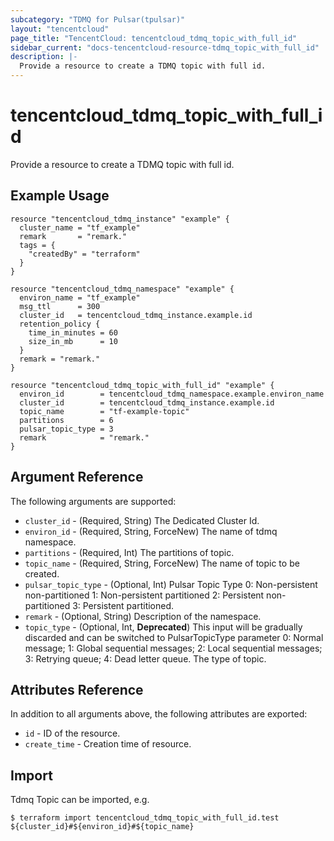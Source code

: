 ```yaml
---
subcategory: "TDMQ for Pulsar(tpulsar)"
layout: "tencentcloud"
page_title: "TencentCloud: tencentcloud_tdmq_topic_with_full_id"
sidebar_current: "docs-tencentcloud-resource-tdmq_topic_with_full_id"
description: |-
  Provide a resource to create a TDMQ topic with full id.
---
```


# tencentcloud_tdmq_topic_with_full_id

Provide a resource to create a TDMQ topic with full id.

## Example Usage

```hcl
resource "tencentcloud_tdmq_instance" "example" {
  cluster_name = "tf_example"
  remark       = "remark."
  tags = {
    "createdBy" = "terraform"
  }
}

resource "tencentcloud_tdmq_namespace" "example" {
  environ_name = "tf_example"
  msg_ttl      = 300
  cluster_id   = tencentcloud_tdmq_instance.example.id
  retention_policy {
    time_in_minutes = 60
    size_in_mb      = 10
  }
  remark = "remark."
}

resource "tencentcloud_tdmq_topic_with_full_id" "example" {
  environ_id        = tencentcloud_tdmq_namespace.example.environ_name
  cluster_id        = tencentcloud_tdmq_instance.example.id
  topic_name        = "tf-example-topic"
  partitions        = 6
  pulsar_topic_type = 3
  remark            = "remark."
}
```

## Argument Reference

The following arguments are supported:

* `cluster_id` - (Required, String) The Dedicated Cluster Id.
* `environ_id` - (Required, String, ForceNew) The name of tdmq namespace.
* `partitions` - (Required, Int) The partitions of topic.
* `topic_name` - (Required, String, ForceNew) The name of topic to be created.
* `pulsar_topic_type` - (Optional, Int) Pulsar Topic Type 0: Non-persistent non-partitioned 1: Non-persistent partitioned 2: Persistent non-partitioned 3: Persistent partitioned.
* `remark` - (Optional, String) Description of the namespace.
* `topic_type` - (Optional, Int, **Deprecated**) This input will be gradually discarded and can be switched to PulsarTopicType parameter 0: Normal message; 1: Global sequential messages; 2: Local sequential messages; 3: Retrying queue; 4: Dead letter queue. The type of topic.

## Attributes Reference

In addition to all arguments above, the following attributes are exported:

* `id` - ID of the resource.
* `create_time` - Creation time of resource.


## Import

Tdmq Topic can be imported, e.g.

```
$ terraform import tencentcloud_tdmq_topic_with_full_id.test ${cluster_id}#${environ_id}#${topic_name}
```

